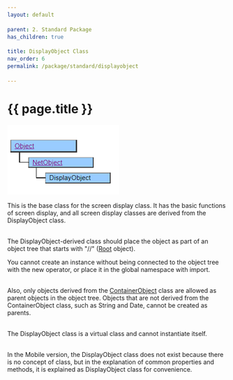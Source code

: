 ```yaml
---
layout: default

parent: 2. Standard Package
has_children: true

title: DisplayObject Class
nav_order: 6
permalink: /package/standard/displayobject

---
```



# {{ page.title }}

<a href="/img/Package/Standard-Display.PNG" target="blank"><img src="/img/Package/Standard-Display.PNG" alt="Standard-Display"></a>

This is the base class for the screen display class. It has the basic functions of screen display, and all screen display classes are derived from the DisplayObject class.<br><br>

The DisplayObject-derived class should place the object as part of an object tree that starts with "//" (<a href="/package/standard/root">Root</a> object).<br>

You cannot create an instance without being connected to the object tree with the new operator, or place it in the global namespace with import. <br><br>

Also, only objects derived from the <a href="/package/standard/containerobject">ContainerObject</a> class are allowed as parent objects in the object tree. Objects that are not derived from the ContainerObject class, such as String and Date, cannot be created as parents.<br><br>

The DisplayObject class is a virtual class and cannot instantiate itself.<br><br>

In the Mobile version, the DisplayObject class does not exist because there is no concept of class, but in the explanation of common properties and methods, it is explained as DisplayObject class for convenience.